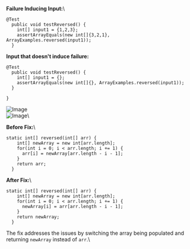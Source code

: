 **Failure Inducing Input:**\
```
@Test
  public void testReversed() {
    int[] input1 = {1,2,3};
    assertArrayEquals(new int[]{3,2,1}, ArrayExamples.reversed(input1));
  }
```
**Input that doesn't induce failure:**
```
@Test
  public void testReversed() {
    int[] input1 = {};
    assertArrayEquals(new int[]{}, ArrayExamples.reversed(input1));
  }

}
```
![Image](http://url/Non-FailureInducingInput.png)\
![Image](http://url/FailureInducingInput.png)\

**Before Fix:**\
```
static int[] reversed(int[] arr) {
    int[] newArray = new int[arr.length];
    for(int i = 0; i < arr.length; i += 1) {
      arr[i] = newArray[arr.length - i - 1];
    }
    return arr;
  }
```
**After Fix:**\
```
static int[] reversed(int[] arr) {
    int[] newArray = new int[arr.length];
    for(int i = 0; i < arr.length; i += 1) {
      newArray[i] = arr[arr.length - i - 1];
    }
    return newArray;
  }
```
The fix addresses the issues by switching the array being populated 
 and returning `newArray` instead of `arr`.\

 










